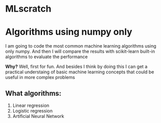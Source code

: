 # MLscratch

# Algorithms using numpy only

I am going to code the most common machine learning algorithms using only numpy. And then I will compare the results with scikit-learn built-in algorithms to evaluate the performance

**Why?** Well, first for fun. And besides I think by doing this I can get a practical understaing of basic machine learning concepts that could be useful in more complex problems  

## What algorithms:
1. Linear regression
2. Logistic regression
3. Artificial Neural Network